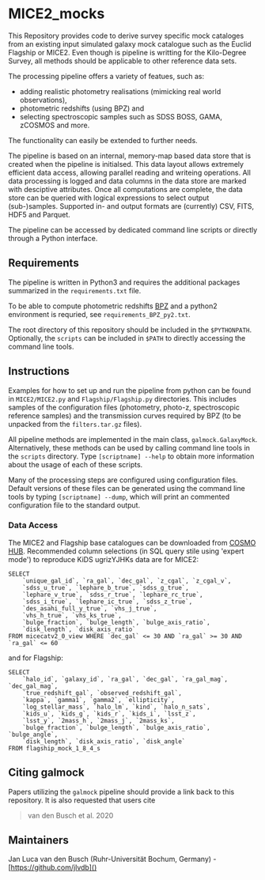 # MICE2_mocks

This Repository provides code to derive survey specific mock cataloges from an
existing input simulated galaxy mock catalogue such as the Euclid Flagship or
MICE2. Even though is pipeline is writting for the Kilo-Degree Survey, all
methods should be applicable to other reference data sets.

The processing pipeline offers a variety of featues, such as:

- adding realistic photometry realisations (mimicking real world observations),
- photometric redshifts (using BPZ) and
- selecting spectroscopic samples such as SDSS BOSS, GAMA, zCOSMOS and more.

The functionality can easily be extended to further needs.

The pipeline is based on an internal, memory-map based data store that is
created when the pipeline is initialsed. This data layout allows extremely
efficient data access, allowing parallel reading and writeing operations. All
data processing is logged and data columns in the data store are marked with
desciptive attributes. Once all computations are complete, the data store can
be queried with logical expressions to select output (sub-)samples. Supported
in- and output formats are (currently) CSV, FITS, HDF5 and Parquet.

The pipeline can be accessed by dedicated command line scripts or directly
through a Python interface.


## Requirements

The pipeline is written in Python3 and requires the additional packages
summarized in the `requirements.txt` file.

To be able to compute photometric redshifts
[BPZ](http://www.stsci.edu/~dcoe/BPZ/) and a python2 environment is requried,
see `requirements_BPZ_py2.txt`.

The root directory of this repository should be included in the `$PYTHONPATH`.
Optionally, the `scripts` can be included in `$PATH` to directly accessing the
command line tools.


## Instructions

Examples for how to set up and run the pipeline from python can be found in
`MICE2/MICE2.py` and `Flagship/Flagship.py` directories. This includes samples
of the configuration files (photometry, photo-z, spectroscopic reference
samples) and the transmission curves required by BPZ (to be unpacked from the
`filters.tar.gz` files).

All pipeline methods are implemented in the main class, `galmock.GalaxyMock`.
Alternatively, these methods can be used by calling command line tools in the
`scripts` directory. Type `[scriptname] --help` to obtain more information
about the usage of each of these scripts.

Many of the processing steps are configured using configuration files. Default
versions of these files can be generated using the command line tools by typing
`[scriptname] --dump`, which will print an commented configuration file to
the standard output.


### Data Access

The MICE2 and Flagship base catalogues can be downloaded from
[COSMO HUB](https://cosmohub.pic.es/). Recommended column selections (in SQL
query stile using 'expert mode') to reproduce KiDS ugrizYJHKs data are for
MICE2:
```
SELECT
    `unique_gal_id`, `ra_gal`, `dec_gal`, `z_cgal`, `z_cgal_v`,
    `sdss_u_true`, `lephare_b_true`, `sdss_g_true`,
    `lephare_v_true`, `sdss_r_true`, `lephare_rc_true`,
    `sdss_i_true`, `lephare_ic_true`, `sdss_z_true`,
    `des_asahi_full_y_true`, `vhs_j_true`,
    `vhs_h_true`, `vhs_ks_true`,
    `bulge_fraction`, `bulge_length`, `bulge_axis_ratio`,
    `disk_length`, `disk_axis_ratio`
FROM micecatv2_0_view WHERE `dec_gal` <= 30 AND `ra_gal` >= 30 AND `ra_gal` <= 60
```
and for Flagship:
```
SELECT
    `halo_id`, `galaxy_id`, `ra_gal`, `dec_gal`, `ra_gal_mag`, `dec_gal_mag`,
    `true_redshift_gal`, `observed_redshift_gal`,
    `kappa`, `gamma1`, `gamma2`, `ellipticity`,
    `log_stellar_mass`, `halo_lm`, `kind`, `halo_n_sats`,
    `kids_u`, `kids_g`, `kids_r`, `kids_i`, `lsst_z`,
    `lsst_y`, `2mass_h`, `2mass_j`, `2mass_ks`,
    `bulge_fraction`, `bulge_length`, `bulge_axis_ratio`, `bulge_angle`,
    `disk_length`, `disk_axis_ratio`, `disk_angle`
FROM flagship_mock_1_8_4_s
```


## Citing galmock

Papers utilizing the `galmock` pipeline should provide a link back to this
repository. It is also requested that users cite
> van den Busch et al. 2020


## Maintainers

Jan Luca van den Busch (Ruhr-Universität Bochum, Germany) - [https://github.com/jlvdb]()
